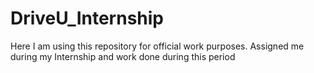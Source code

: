 # DriveU_Internship
Here I am using this repository for official work purposes.  Assigned me during my Internship and work done during this period
